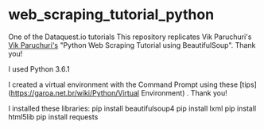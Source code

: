 # web_scraping_tutorial_python
One of the Dataquest.io tutorials
This repository replicates Vik Paruchuri's [Vik Paruchuri's](https://www.dataquest.io/blog/web-scraping-tutorial-python/) "Python Web Scraping Tutorial using BeautifulSoup". Thank you!

I used Python 3.6.1

I created a virtual environment with the Command Prompt using these [tips](https://garoa.net.br/wiki/Python/Virtual Environment) . Thank you!

I installed these libraries:
pip install beautifulsoup4
pip install lxml
pip install html5lib
pip install requests
